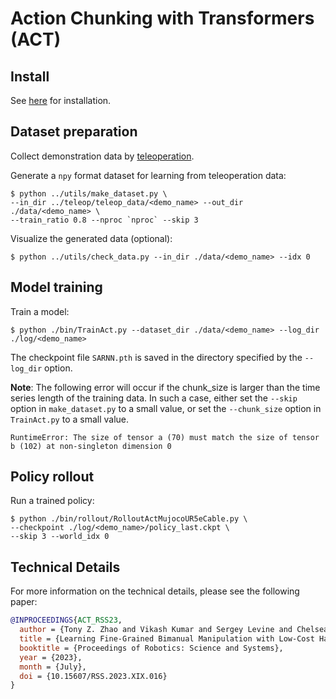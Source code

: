 # Action Chunking with Transformers (ACT)

## Install
See [here](../../doc/install.md#ACT) for installation.

## Dataset preparation
Collect demonstration data by [teleoperation](../teleop).

Generate a `npy` format dataset for learning from teleoperation data:
```console
$ python ../utils/make_dataset.py \
--in_dir ../teleop/teleop_data/<demo_name> --out_dir ./data/<demo_name> \
--train_ratio 0.8 --nproc `nproc` --skip 3
```

Visualize the generated data (optional):
```console
$ python ../utils/check_data.py --in_dir ./data/<demo_name> --idx 0
```

## Model training
Train a model:
```console
$ python ./bin/TrainAct.py --dataset_dir ./data/<demo_name> --log_dir ./log/<demo_name>
```
The checkpoint file `SARNN.pth` is saved in the directory specified by the `--log_dir` option.

**Note**: The following error will occur if the chunk_size is larger than the time series length of the training data.
In such a case, either set the `--skip` option in `make_dataset.py` to a small value, or set the `--chunk_size` option in `TrainAct.py` to a small value.
```console
RuntimeError: The size of tensor a (70) must match the size of tensor b (102) at non-singleton dimension 0
```

## Policy rollout
Run a trained policy:
```console
$ python ./bin/rollout/RolloutActMujocoUR5eCable.py \
--checkpoint ./log/<demo_name>/policy_last.ckpt \
--skip 3 --world_idx 0
```

## Technical Details
For more information on the technical details, please see the following paper:
```bib
@INPROCEEDINGS{ACT_RSS23,
  author = {Tony Z. Zhao and Vikash Kumar and Sergey Levine and Chelsea Finn},
  title = {Learning Fine-Grained Bimanual Manipulation with Low-Cost Hardware},
  booktitle = {Proceedings of Robotics: Science and Systems},
  year = {2023},
  month = {July},
  doi = {10.15607/RSS.2023.XIX.016}
}
```
